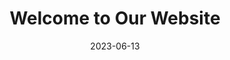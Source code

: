 ---
title: "Welcome to Our Website"
date: 2023-06-13
draft: false
image: 
  focal_point: 'top'

sections:
  - block: slider
    content:
      slides:
        - title: 'Trial'
          content: ''
          align: center
          background:
            image:
              filename: featured.jpg
            position: right
        - title: ''
          content: ''
          align: left
          background:
            image:
              filename: group_photo_2.jpg
            position: center
        - title: ''
          content: ''
          align: right
          background:
            image:
              filename: fred_presentation.jpg
            position: center
        - title: ''
          content: ''
          align: right
          background:
            image:
              filename: christmas_group_22.jpg
            position: center
        - title: ''
          content: ''
          align: right
          background:
            image:
              filename: group_aiche.jpg
            position: center

    design:
      # Slide height is automatic unless you force a specific height (e.g. '400px')
      slide_height: ''
      # Make the slides full screen within the browser window?
      is_fullscreen: true
      # Automatically transition through slides?
      loop: false
      # Duration of transition between slides (in ms)
      interval: 2000

  # - block: markdown
  #   content:
  #       title: 'My title'
  #       subtitle: '**Opti**misation and **M**achine **L**earning for **P**rocess **S**ystems **E**ngineering'
  #       text: |-
  #         The Optimisation and Machine Learning for Process Systems Engineering Group (OptiML PSE) is part of the Department of Chemical Engineering at Imperial College London and headed by Antonio del Rio-Chanona. The group has two main branches of research, on one hand, developing new and more efficient optimisation, and machine learning algorithms that allow to solve general problems in the systems domain. In recent years the group has had particular emphasis on Data-driven optimisation, Reinforcement Learning and Bayesian Optimisation. On the other hand, the groups' research also applies existing state-of-the-art techniques to address current challenges in process engineering. Our main area of application has been on supply chain management and optimisation, and bioprocesses, although we work on other areas, such as fluid dynamics, photonic mirrors superstructure optimisation, amongst a few others. More information about our current research can be found [here](https://optimalpse.github.io/research/).
---